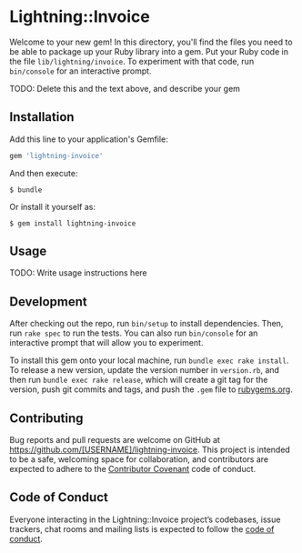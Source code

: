 # Lightning::Invoice

Welcome to your new gem! In this directory, you'll find the files you need to be able to package up your Ruby library into a gem. Put your Ruby code in the file `lib/lightning/invoice`. To experiment with that code, run `bin/console` for an interactive prompt.

TODO: Delete this and the text above, and describe your gem

## Installation

Add this line to your application's Gemfile:

```ruby
gem 'lightning-invoice'
```

And then execute:

    $ bundle

Or install it yourself as:

    $ gem install lightning-invoice

## Usage

TODO: Write usage instructions here

## Development

After checking out the repo, run `bin/setup` to install dependencies. Then, run `rake spec` to run the tests. You can also run `bin/console` for an interactive prompt that will allow you to experiment.

To install this gem onto your local machine, run `bundle exec rake install`. To release a new version, update the version number in `version.rb`, and then run `bundle exec rake release`, which will create a git tag for the version, push git commits and tags, and push the `.gem` file to [rubygems.org](https://rubygems.org).

## Contributing

Bug reports and pull requests are welcome on GitHub at https://github.com/[USERNAME]/lightning-invoice. This project is intended to be a safe, welcoming space for collaboration, and contributors are expected to adhere to the [Contributor Covenant](http://contributor-covenant.org) code of conduct.

## Code of Conduct

Everyone interacting in the Lightning::Invoice project’s codebases, issue trackers, chat rooms and mailing lists is expected to follow the [code of conduct](https://github.com/[USERNAME]/lightning-invoice/blob/master/CODE_OF_CONDUCT.md).
